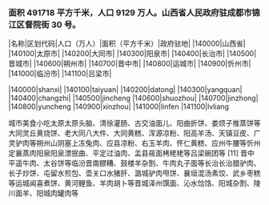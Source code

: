 <!--
 * @Author: vigne 1186963387@qq.com
 * @Date: 2022-10-01 10:44:38
 * @FilePath: /cooking-menu/src/views/asia/eastAsia/china/mockData/shanxiProvince/readme.md
 * @Description:
 *
 * Copyright (c) 2023 by ${git_name_email}, All Rights Reserved.
-->

### 面积 491718 平方千米，人口 9129 万人。山西省人民政府驻成都市锦江区督院街 30 号。

<!-- ||||| -->

|名称|区划代码|人口（万人）|面积（平方千米）|政府驻地| |140000|山西省| |140100|太原市| |140200|大同市| |140300|阳泉市| |140400|长治市| |140500|晋城市| |140600|朔州市| |140700|晋中市| |140800|运城市| |140900|忻州市| |141000|临汾市| |141100|吕梁市|

|140000|shanxi| |140100|taiyuan| |140200|datong| |140300|yangquan| |140400|changzhi| |140500|jincheng |140600|shuozhou| |140700|jinzhong| |140800|yuncheng |140900|xinzhou| |141000|linfen |141100|lvliang

城市美食小吃太原太原头脑、清徐灌肠、古交油面儿、阳曲折饼、娄烦子推蒸饼等大同灵丘黄烧饼、老大同八大件、大同黄糕、浑源凉粉、阳高羊汤、天镇豆皮、广灵驴肉等朔州山阴塞上冻兔肉、应县凉粉、右玉羊肉、怀仁黄糕、应州牛腰等忻州定襄蒸肉阳泉阳泉漂抿曲、平定过油肉、盂县莜面栲栳栳等吕梁碗团等 [11] 晋中平遥牛肉、太谷饼等临汾晋南醪糟、鼓楼羊杂割、牛肉丸子面等长治长治腊驴肉、长子炒饼、屯留水煎包、壶关口水猪肝、潞城驴肉甩饼、襄垣混汤素饺、武乡枣糕等运城闻喜煮饼、黄河鲤鱼、羊肉胡卜等晋城泽州馔面、沁水饸饹、阳城杂割、陵川面羊、阳城肉罐肉等
